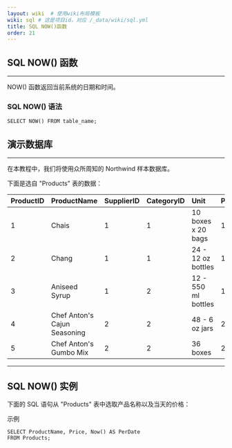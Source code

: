 ```yaml
---
layout: wiki  # 使用wiki布局模板
wiki: sql # 这是项目id，对应 /_data/wiki/sql.yml
title: SQL NOW()函数
order: 21
---
```


## SQL NOW() 函数

------

NOW() 函数返回当前系统的日期和时间。

### SQL NOW() 语法

```
SELECT NOW() FROM table_name;
```

## 演示数据库

------

在本教程中，我们将使用众所周知的 Northwind 样本数据库。

下面是选自 "Products" 表的数据：

| ProductID | ProductName                  | SupplierID | CategoryID | Unit                | Price |
| :-------- | :--------------------------- | :--------- | :--------- | :------------------ | :---- |
| 1         | Chais                        | 1          | 1          | 10 boxes x 20 bags  | 18    |
| 2         | Chang                        | 1          | 1          | 24 - 12 oz bottles  | 19    |
| 3         | Aniseed Syrup                | 1          | 2          | 12 - 550 ml bottles | 10    |
| 4         | Chef Anton's Cajun Seasoning | 2          | 2          | 48 - 6 oz jars      | 21.35 |
| 5         | Chef Anton's Gumbo Mix       | 2          | 2          | 36 boxes            | 25    |

------

## SQL NOW() 实例

下面的 SQL 语句从 "Products" 表中选取产品名称以及当天的价格：

示例

```
SELECT ProductName, Price, Now() AS PerDate
FROM Products;
```

